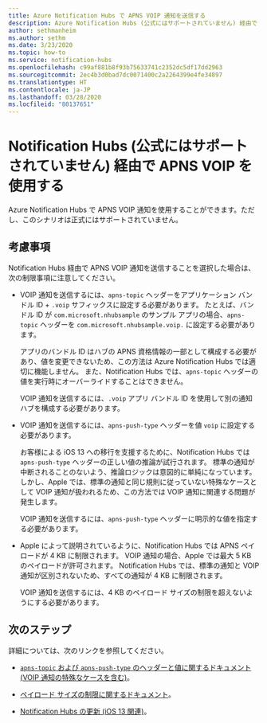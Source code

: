 ```yaml
---
title: Azure Notification Hubs で APNS VOIP 通知を送信する
description: Azure Notification Hubs (公式にはサポートされていません) 経由で APNS VOIP 通知を送信する方法について説明します。
author: sethmanheim
ms.author: sethm
ms.date: 3/23/2020
ms.topic: how-to
ms.service: notification-hubs
ms.openlocfilehash: c99af881b8f93b75633741c2352dc5df17dd2963
ms.sourcegitcommit: 2ec4b3d0bad7dc0071400c2a2264399e4fe34897
ms.translationtype: HT
ms.contentlocale: ja-JP
ms.lasthandoff: 03/28/2020
ms.locfileid: "80137651"
---
```

# <a name="use-apns-voip-through-notification-hubs-not-officially-supported"></a>Notification Hubs (公式にはサポートされていません) 経由で APNS VOIP を使用する

Azure Notification Hubs で APNS VOIP 通知を使用することができます。ただし、このシナリオは正式にはサポートされていません。

## <a name="considerations"></a>考慮事項

Notification Hubs 経由で APNS VOIP 通知を送信することを選択した場合は、次の制限事項に注意してください。

- VOIP 通知を送信するには、`apns-topic` ヘッダーをアプリケーション バンドル ID + `.voip` サフィックスに設定する必要があります。 たとえば、バンドル ID が `com.microsoft.nhubsample` のサンプル アプリの場合、`apns-topic` ヘッダーを `com.microsoft.nhubsample.voip.` に設定する必要があります。

   アプリのバンドル ID はハブの APNS 資格情報の一部として構成する必要があり、値を変更できないため、この方法は Azure Notification Hubs では適切に機能しません。 また、Notification Hubs では、`apns-topic` ヘッダーの値を実行時にオーバーライドすることはできません。

   VOIP 通知を送信するには、`.voip` アプリ バンドル ID を使用して別の通知ハブを構成する必要があります。

- VOIP 通知を送信するには、`apns-push-type` ヘッダーを値 `voip` に設定する必要があります。

   お客様による iOS 13 への移行を支援するために、Notification Hubs では `apns-push-type` ヘッダーの正しい値の推論が試行されます。 標準の通知が中断されることのないよう、推論ロジックは意図的に単純になっています。 しかし、Apple では、標準の通知と同じ規則に従っていない特殊なケースとして VOIP 通知が扱われるため、この方法では VOIP 通知に関連する問題が発生します。

   VOIP 通知を送信するには、`apns-push-type` ヘッダーに明示的な値を指定する必要があります。

- Apple によって説明されているように、Notification Hubs では APNS ペイロードが 4 KB に制限されます。 VOIP 通知の場合、Apple では最大 5 KB のペイロードが許可されます。 Notification Hubs では、標準の通知と VOIP 通知が区別されないため、すべての通知が 4 KB に制限されます。

   VOIP 通知を送信するには、4 KB のペイロード サイズの制限を超えないようにする必要があります。

## <a name="next-steps"></a>次のステップ

詳細については、次のリンクを参照してください。

- [`apns-topic` および `apns-push-type` のヘッダーと値に関するドキュメント (VOIP 通知の特殊なケースを含む)](https://developer.apple.com/documentation/usernotifications/setting_up_a_remote_notification_server/sending_notification_requests_to_apns)。

- [ペイロード サイズの制限に関するドキュメント](https://developer.apple.com/documentation/usernotifications/setting_up_a_remote_notification_server/generating_a_remote_notification)。

- [Notification Hubs の更新 (iOS 13 関連)](push-notification-updates-ios-13.md#apns-push-type)。
